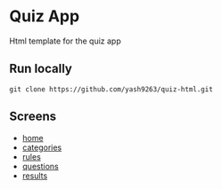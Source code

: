 # Quiz App

Html template for the quiz app

## Run locally

```
git clone https://github.com/yash9263/quiz-html.git
```

## Screens

- [home](https://gruquizapp.netlify.app/)
- [categories](https://gruquizapp.netlify.app/pages/category.html)
- [rules](https://gruquizapp.netlify.app/pages/rules.html)
- [questions](https://gruquizapp.netlify.app/pages/questions.html)
- [results](https://gruquizapp.netlify.app/pages/results.html)
